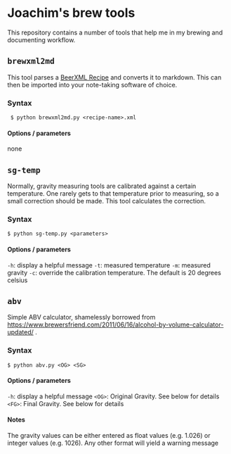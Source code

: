 # Joachim's brew tools

This repository contains a number of tools that help me in my brewing and documenting workflow. 

## `brewxml2md`

This tool parses a [BeerXML Recipe](http://www.beerxml.com/beerxml.htm) and converts it to markdown. This can then be imported into your note-taking software of choice.

### Syntax

     $ python brewxml2md.py <recipe-name>.xml

#### Options / parameters

none

## `sg-temp`

Normally, gravity measuring tools are calibrated against a certain temperature. One rarely gets to that temperature prior to measuring, so a small correction should be made. This tool calculates the correction.

### Syntax

    $ python sg-temp.py <parameters>

#### Options / parameters

`-h`: display a helpful message
`-t`: measured temperature
`-m`: measured gravity
`-c`: override the calibration temperature. The default is 20 degrees celsius

## `abv`

Simple ABV calculator, shamelessly borrowed from https://www.brewersfriend.com/2011/06/16/alcohol-by-volume-calculator-updated/ . 

### Syntax

    $ python abv.py <OG> <SG>

#### Options / parameters

`-h`: display a helpful message
`<OG>`: Original Gravity. See below for details
`<FG>`: Final Gravity. See below for details

#### Notes

The gravity values can be either entered as float values (e.g. 1.026) or integer values (e.g. 1026). Any other format will yield a warning message